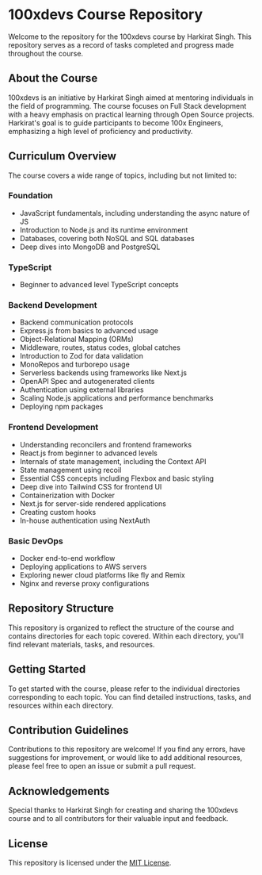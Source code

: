 # 100xdevs Course Repository

Welcome to the repository for the 100xdevs course by Harkirat Singh. This repository serves as a record of tasks completed and progress made throughout the course.

## About the Course

100xdevs is an initiative by Harkirat Singh aimed at mentoring individuals in the field of programming. The course focuses on Full Stack development with a heavy emphasis on practical learning through Open Source projects. Harkirat's goal is to guide participants to become 100x Engineers, emphasizing a high level of proficiency and productivity.

## Curriculum Overview

The course covers a wide range of topics, including but not limited to:

### Foundation
- JavaScript fundamentals, including understanding the async nature of JS
- Introduction to Node.js and its runtime environment
- Databases, covering both NoSQL and SQL databases
- Deep dives into MongoDB and PostgreSQL

### TypeScript
- Beginner to advanced level TypeScript concepts

### Backend Development
- Backend communication protocols
- Express.js from basics to advanced usage
- Object-Relational Mapping (ORMs)
- Middleware, routes, status codes, global catches
- Introduction to Zod for data validation
- MonoRepos and turborepo usage
- Serverless backends using frameworks like Next.js
- OpenAPI Spec and autogenerated clients
- Authentication using external libraries
- Scaling Node.js applications and performance benchmarks
- Deploying npm packages

### Frontend Development
- Understanding reconcilers and frontend frameworks
- React.js from beginner to advanced levels
- Internals of state management, including the Context API
- State management using recoil
- Essential CSS concepts including Flexbox and basic styling
- Deep dive into Tailwind CSS for frontend UI
- Containerization with Docker
- Next.js for server-side rendered applications
- Creating custom hooks
- In-house authentication using NextAuth

### Basic DevOps
- Docker end-to-end workflow
- Deploying applications to AWS servers
- Exploring newer cloud platforms like fly and Remix
- Nginx and reverse proxy configurations

## Repository Structure

This repository is organized to reflect the structure of the course and contains directories for each topic covered. Within each directory, you'll find relevant materials, tasks, and resources.

## Getting Started

To get started with the course, please refer to the individual directories corresponding to each topic. You can find detailed instructions, tasks, and resources within each directory.

## Contribution Guidelines

Contributions to this repository are welcome! If you find any errors, have suggestions for improvement, or would like to add additional resources, please feel free to open an issue or submit a pull request.

## Acknowledgements

Special thanks to Harkirat Singh for creating and sharing the 100xdevs course and to all contributors for their valuable input and feedback.

## License

This repository is licensed under the [MIT License](LICENSE).
